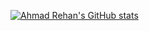 [![Ahmad Rehan's GitHub stats](https://github-readme-stats.vercel.app/api?username=ardrag0n&show_icons=true)](https://github.com/anuraghazra/github-readme-stats)
<!--
**ardrag0n/ardrag0n** is a ✨ _special_ ✨ repository because its `README.md` (this file) appears on your GitHub profile.

Here are some ideas to get you started:

- 🔭 I’m currently working on ...
- 🌱 I’m currently learning ...
- 👯 I’m looking to collaborate on ...
- 🤔 I’m looking for help with ...
- 💬 Ask me about ...
- 📫 How to reach me: ...
- 😄 Pronouns: ...
- ⚡ Fun fact: ...
-->
